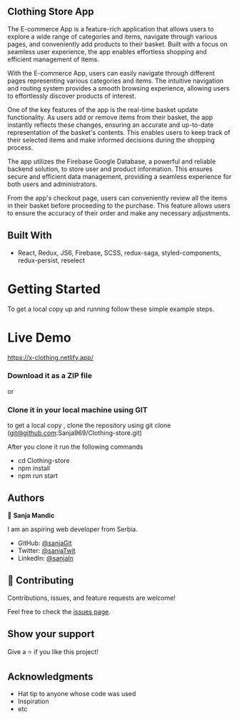 ## Clothing Store App

The E-commerce App is a feature-rich application that allows users to explore a wide range of categories and items, navigate through various pages, and conveniently add products to their basket. Built with a focus on seamless user experience, the app enables effortless shopping and efficient management of items.

With the E-commerce App, users can easily navigate through different pages representing various categories and items. The intuitive navigation and routing system provides a smooth browsing experience, allowing users to effortlessly discover products of interest.

One of the key features of the app is the real-time basket update functionality. As users add or remove items from their basket, the app instantly reflects these changes, ensuring an accurate and up-to-date representation of the basket's contents. This enables users to keep track of their selected items and make informed decisions during the shopping process.

The app utilizes the Firebase Google Database, a powerful and reliable backend solution, to store user and product information. This ensures secure and efficient data management, providing a seamless experience for both users and administrators.

From the app's checkout page, users can conveniently review all the items in their basket before proceeding to the purchase. This feature allows users to ensure the accuracy of their order and make any necessary adjustments.

## Built With

- React, Redux, JS6, Firebase, SCSS, redux-saga, styled-components, redux-persist, reselect

# Getting Started

To get a local copy up and running follow these simple example steps.

# Live Demo

https://x-clothing.netlify.app/


### Download it as a ZIP file
or

### Clone it in your local machine using GIT
to get a local copy , clone the repository using git clone
(git@github.com:Sanja969/Clothing-store.git)

After you clone it run  the following commands

 - cd Clothing-store
 - npm install
- npm run start

## Authors

👤 **Sanja Mandic**

I am an aspiring web developer from Serbia.
- GitHub: [@sanjaGit](https://github.com/Sanja969)
- Twitter: [@sanjaTwit](https://twitter.com/SanjaMandic42)
- LinkedIn: [@sanjaIn](https://linkedin.com/in/sanja-mandic-823995a2/)

## 🤝 Contributing

Contributions, issues, and feature requests are welcome!

Feel free to check the [issues page](../../issues/).

## Show your support

Give a ⭐️ if you like this project!

## Acknowledgments

- Hat tip to anyone whose code was used
- Inspiration
- etc
